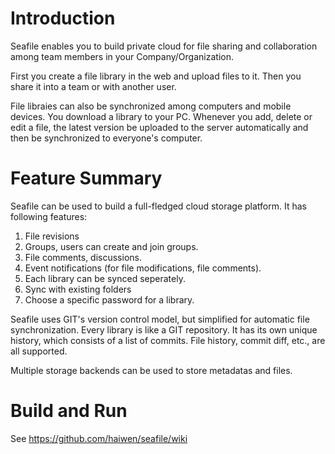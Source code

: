 Introduction
============

Seafile enables you to build private cloud for file sharing and collaboration among team members in your Company/Organization. 

First you create a file library in the web and upload files to
it. Then you share it into a team or with another user.

File libraies can also be synchronized among computers and mobile
devices. You download a library to your PC. Whenever you add, delete
or edit a file, the latest version be uploaded to the server
automatically and then be synchronized to everyone's computer.

Feature Summary
================

Seafile can be used to build a full-fledged cloud storage platform. It
has following features:

1. File revisions
2. Groups, users can create and join groups. 
3. File comments, discussions.
4. Event notifications (for file modifications, file comments).
5. Each library can be synced seperately.
6. Sync with existing folders
7. Choose a specific password for a library.

Seafile uses GIT's version control model, but simplified for automatic
file synchronization. Every library is like a GIT repository. It has
its own unique history, which consists of a list of commits. File
history, commit diff, etc., are all supported.

Multiple storage backends can be used to store metadatas and files.


Build and Run
=============

See <https://github.com/haiwen/seafile/wiki>
